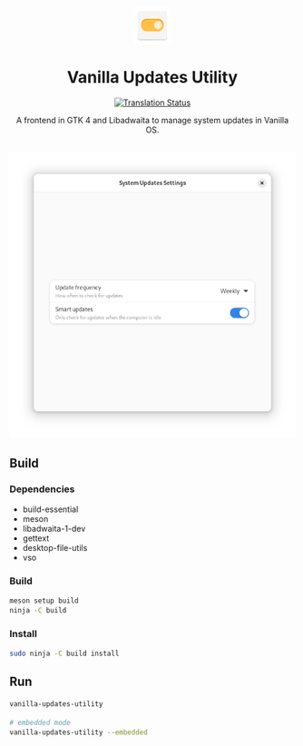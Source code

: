 <div align="center">
    <img src="data/icons/hicolor/scalable/apps/org.vanillaos.UpdatesUtility.svg" height="64">
    <h1>Vanilla Updates Utility</h1>

[![Translation Status][weblate-image]][weblate-url]

[weblate-url]: https://hosted.weblate.org/engage/vanilla-os/
[weblate-image]: https://hosted.weblate.org/widgets/vanilla-os/-/vanilla-updates-utility/svg-badge.svg

<p>A frontend in GTK 4 and Libadwaita to manage system updates in Vanilla OS.</p>
<br />
<img src="data/screenshot.png">
</div>

## Build

### Dependencies

- build-essential
- meson
- libadwaita-1-dev
- gettext
- desktop-file-utils
- vso

### Build

```bash
meson setup build
ninja -C build
```

### Install

```bash
sudo ninja -C build install
```

## Run

```bash
vanilla-updates-utility

# embedded mode
vanilla-updates-utility --embedded
```
